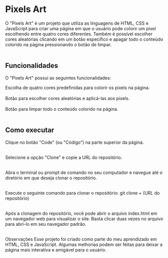 <h1>Pixels Art</h1>
O "Pixels Art" é um projeto que utiliza as linguagens de HTML, CSS e JavaScript para criar uma página em que o usuário pode colorir um pixel escolhendo entre quatro cores diferentes. Também é possível escolher cores aleatórias clicando em um botão específico e apagar todo o conteúdo colorido na página pressionando o botão de limpar.<br><br>

<h2>Funcionalidades</h2>
O "Pixels Art" possui as seguintes funcionalidades:

Escolha de quatro cores predefinidas para colorir os pixels na página.<br><br>
Botão para escolher cores aleatórias e aplicá-las aos pixels.<br><br>
Botão para limpar todo o conteúdo colorido na página.<br><br>

<h2>Como executar</h2>
Clique no botão "Code" (ou "Código") na parte superior da página.<br><br>

Selecione a opção "Clone" e copie a URL do repositório.<br><br>

Abra o terminal ou prompt de comando no seu computador e navegue até o diretório em que deseja clonar o repositório.<br><br>

Execute o seguinte comando para clonar o repositório: git clone + (URL do repositório)<br><br>

Após a clonagem do repositório, você pode abrir o arquivo index.html em um navegador web para visualizar o site. Basta clicar duas vezes no arquivo para abri-lo em seu navegador padrão.<br><br>

Observações
Esse projeto foi criado como parte do meu aprendizado em HTML, CSS e JavaScript. Algumas melhorias podem ser feitas para deixar a página mais interativa e amigável para o usuário.

